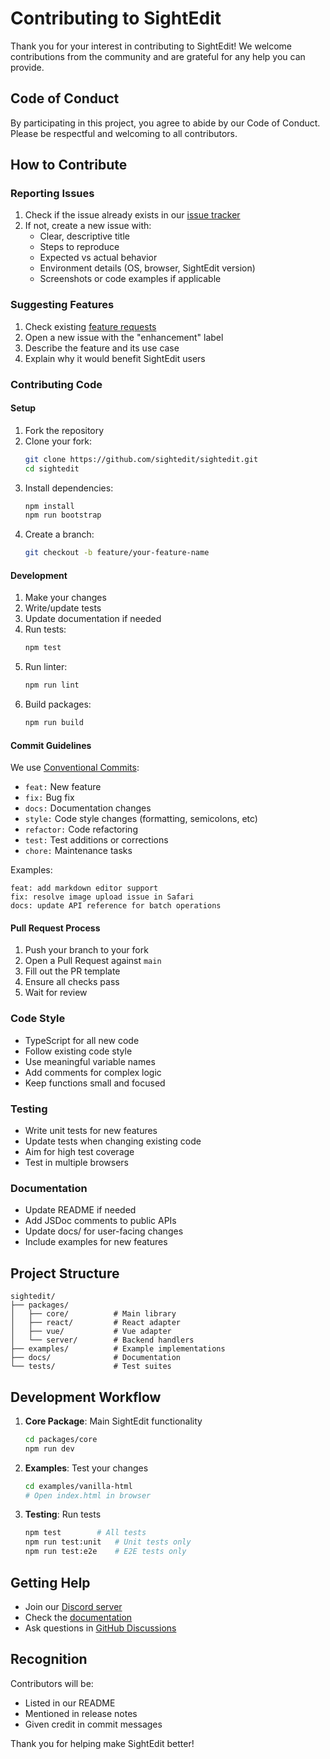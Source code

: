 # Contributing to SightEdit

Thank you for your interest in contributing to SightEdit! We welcome contributions from the community and are grateful for any help you can provide.

## Code of Conduct

By participating in this project, you agree to abide by our Code of Conduct. Please be respectful and welcoming to all contributors.

## How to Contribute

### Reporting Issues

1. Check if the issue already exists in our [issue tracker](https://github.com/sightedit/sightedit/issues)
2. If not, create a new issue with:
   - Clear, descriptive title
   - Steps to reproduce
   - Expected vs actual behavior
   - Environment details (OS, browser, SightEdit version)
   - Screenshots or code examples if applicable

### Suggesting Features

1. Check existing [feature requests](https://github.com/sightedit/sightedit/issues?q=is%3Aissue+label%3Aenhancement)
2. Open a new issue with the "enhancement" label
3. Describe the feature and its use case
4. Explain why it would benefit SightEdit users

### Contributing Code

#### Setup

1. Fork the repository
2. Clone your fork:
   ```bash
   git clone https://github.com/sightedit/sightedit.git
   cd sightedit
   ```
3. Install dependencies:
   ```bash
   npm install
   npm run bootstrap
   ```
4. Create a branch:
   ```bash
   git checkout -b feature/your-feature-name
   ```

#### Development

1. Make your changes
2. Write/update tests
3. Update documentation if needed
4. Run tests:
   ```bash
   npm test
   ```
5. Run linter:
   ```bash
   npm run lint
   ```
6. Build packages:
   ```bash
   npm run build
   ```

#### Commit Guidelines

We use [Conventional Commits](https://www.conventionalcommits.org/):

- `feat:` New feature
- `fix:` Bug fix
- `docs:` Documentation changes
- `style:` Code style changes (formatting, semicolons, etc)
- `refactor:` Code refactoring
- `test:` Test additions or corrections
- `chore:` Maintenance tasks

Examples:
```
feat: add markdown editor support
fix: resolve image upload issue in Safari
docs: update API reference for batch operations
```

#### Pull Request Process

1. Push your branch to your fork
2. Open a Pull Request against `main`
3. Fill out the PR template
4. Ensure all checks pass
5. Wait for review

### Code Style

- TypeScript for all new code
- Follow existing code style
- Use meaningful variable names
- Add comments for complex logic
- Keep functions small and focused

### Testing

- Write unit tests for new features
- Update tests when changing existing code
- Aim for high test coverage
- Test in multiple browsers

### Documentation

- Update README if needed
- Add JSDoc comments to public APIs
- Update docs/ for user-facing changes
- Include examples for new features

## Project Structure

```
sightedit/
├── packages/
│   ├── core/          # Main library
│   ├── react/         # React adapter
│   ├── vue/           # Vue adapter
│   └── server/        # Backend handlers
├── examples/          # Example implementations
├── docs/              # Documentation
└── tests/             # Test suites
```

## Development Workflow

1. **Core Package**: Main SightEdit functionality
   ```bash
   cd packages/core
   npm run dev
   ```

2. **Examples**: Test your changes
   ```bash
   cd examples/vanilla-html
   # Open index.html in browser
   ```

3. **Testing**: Run tests
   ```bash
   npm test        # All tests
   npm run test:unit   # Unit tests only
   npm run test:e2e    # E2E tests only
   ```

## Getting Help

- Join our [Discord server](https://discord.gg/sightedit)
- Check the [documentation](https://sightedit.com/docs)
- Ask questions in [GitHub Discussions](https://github.com/sightedit/sightedit/discussions)

## Recognition

Contributors will be:
- Listed in our README
- Mentioned in release notes
- Given credit in commit messages

Thank you for helping make SightEdit better!